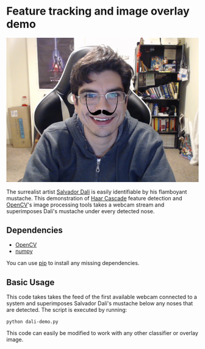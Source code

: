 # Feature tracking and image overlay demo

![Frame from a webcam feed showing a face with superimposed Salvidor Dali mustache.](demo.png)

The surrealist artist [Salvador Dali](https://en.wikipedia.org/wiki/Salvador_Dal%C3%AD) is easily identifiable by his flamboyant mustache.  This demonstration of [Haar Cascade](https://en.wikipedia.org/wiki/Haar-like_feature) feature detection and [OpenCV](https://opencv-python-tutroals.readthedocs.io/en/latest/py_tutorials/py_tutorials.html)'s image processing tools takes a webcam stream and superimposes Dali's mustache under every detected nose.


## Dependencies

  * [OpenCV](https://opencv-python-tutroals.readthedocs.io/en/latest/py_tutorials/py_tutorials.html)
  * [numpy](http://www.numpy.org/)

You can use [pip](https://pypi.python.org/pypi/pip) to install any missing dependencies.

## Basic Usage

This code takes takes the feed of the first available webcam connected to a system and superimposes Salvador Dali's mustache below any noses that are detected.  The script is executed by running:

```
python dali-demo.py
```

This code can easily be modified to work with any other classifier or overlay image.
